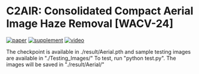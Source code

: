 # C2AIR: Consolidated Compact Aerial Image Haze Removal [WACV-24]

[![paper](https://img.shields.io/badge/Conference-Paper-<COLOR>.svg)](https://openaccess.thecvf.com/content/WACV2024/papers/Kulkarni_C2AIR_Consolidated_Compact_Aerial_Image_Haze_Removal_WACV_2024_paper.pdf)
[![supplement](https://img.shields.io/badge/Supplementary-Material-red)](https://openaccess.thecvf.com/content/WACV2024/supplemental/Kulkarni_C2AIR_Consolidated_Compact_WACV_2024_supplemental.pdf)
[![video](https://img.shields.io/badge/Video-Presentation-F9D371)](https://www.youtube.com/watch?v=JjZQfpf1XuM)

The checkpoint is available in ./result/Aerial.pth and sample testing images are available in "./Testing_Images/"
To test, run "python test.py".
The images will be saved in "./result/Aerial/"
